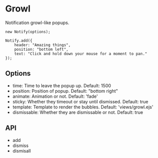 # Growl

Notification growl-like popups.

	new Notify(options);

	Notify.add({
		header: "Amazing things",
		position: "bottom left",
		text: "Click and hold down your mouse for a moment to pan."
	});

## Options

- time: Time to leave the popup up.  Default: 1500
- position: Position of popup.  Default: "bottom right"
- animate: Animation or not. Default: 'fade'
- sticky: Whether they timeout or stay until dismissed.  Default: true
- template: Template to render the bubbles.  Default: 'views/growl.ejs'
- dismissable: Whether they are dismissable or not.  Default: true

## API

- add
- dismiss
- dismisall